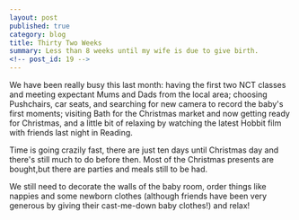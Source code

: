 ```yaml
---
layout: post
published: true
category: blog
title: Thirty Two Weeks
summary: Less than 8 weeks until my wife is due to give birth.
<!-- post_id: 19 -->
---
```


We have been really busy this last month: having the first two NCT classes and meeting expectant Mums and Dads from the local area; choosing Pushchairs, car seats, and searching for new camera to record the baby's first moments; visiting Bath for the Christmas market and now getting ready for Christmas, and a little bit of relaxing by watching the latest Hobbit film with friends last night in Reading.

Time is going crazily fast, there are just ten days until Christmas day and there's still much to do before then. Most of the Christmas presents are bought,but there are parties and meals still to be had.

We still need to decorate the walls of the baby room, order things like nappies and some newborn clothes (although friends have been very generous by giving their cast-me-down baby clothes!) and relax!